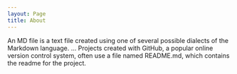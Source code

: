 ```yaml
---
layout: Page
title: About
---
```



An MD file is a text file created using one of several possible dialects of the Markdown language. ... Projects created with GitHub, a popular online version control system, often use a file named README.md, which contains the readme for the project.

